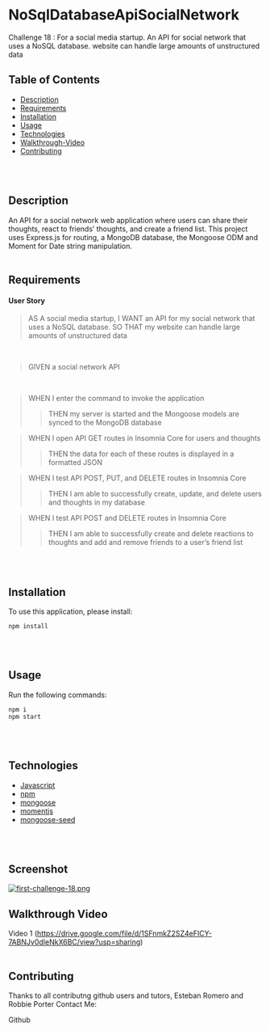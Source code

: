 # NoSqlDatabaseApiSocialNetwork
Challenge 18 : For a social media startup. An API for social network that uses a NoSQL database. website can handle large amounts of unstructured data
## Table of Contents

* [Description](#Description)
* [Requirements](#Requirements)
* [Installation](#Installation)
* [Usage](#Usage)
* [Technologies](#Technologies)
* [Walkthrough-Video](#walkthrough-video)
* [Contributing](#Contributing)
</br>
</br>

## Description
An API for a social network web application where users can share their thoughts, react to friends’ thoughts, and create a friend list. This project uses Express.js for routing, a MongoDB database, the Mongoose ODM and Moment for Date string manipulation.
<br>
<br>

## Requirements

#### User Story
>AS A social media startup, I WANT an API for my social network that uses a NoSQL database. SO THAT my website can handle large amounts of unstructured data
<br>

>GIVEN a social network API
<br>

>WHEN I enter the command to invoke the application<br>
>>THEN my server is started and the Mongoose models are synced to the MongoDB database<br>

>WHEN I open API GET routes in Insomnia Core for users and thoughts<br>
>>THEN the data for each of these routes is displayed in a formatted JSON<br>

>WHEN I test API POST, PUT, and DELETE routes in Insomnia Core<br>
>>THEN I am able to successfully create, update, and delete users and thoughts in my database<br>

>WHEN I test API POST and DELETE routes in Insomnia Core<br>
>>THEN I am able to successfully create and delete reactions to thoughts and add and remove friends to a user’s friend list<br>

<br>
<br>

## Installation
To use this application, please install: 
```
npm install
```

<br/>
<br/>

## Usage
Run the following commands:
```
npm i
npm start
```

<br/>
<br/>

## Technologies
* [Javascript](https://developer.mozilla.org/en-US/docs/Web/JavaScript)
* [npm](https://www.npmjs.com/)
* [mongoose](https://mongoosejs.com/)
* [momentjs](https://momentjs.com/)
* [mongoose-seed](https://www.npmjs.com/package/mongoose-seed)
<br/>
<br/>


## Screenshot
[![first-challenge-18.png](https://i.postimg.cc/dV5WXqpD/first-challenge-18.png)](https://postimg.cc/DSbd4K2K)
## Walkthrough Video
Video 1 (https://drive.google.com/file/d/1SFnmkZ2SZ4eFICY-7ABNJv0dIeNkX6BC/view?usp=sharing)
</br>
</br>
## Contributing

Thanks to all contributng github users and tutors, Esteban Romero and Robbie Porter
Contact Me:

Github
